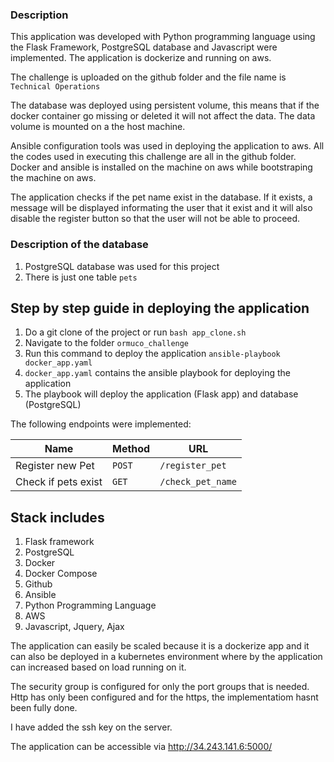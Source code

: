 ### Description
This application was developed with Python programming language using the Flask Framework, PostgreSQL database and Javascript were implemented. The application is dockerize and running on aws.

The challenge is uploaded on the github folder and the file name is `Technical Operations`

The database was deployed using persistent volume, this means that if the docker container go missing or deleted it will not affect the data. The data volume is mounted on a the host machine.

Ansible configuration tools was used in deploying the application to aws. All the codes used in executing this challenge are all in the github folder. Docker and ansible is installed on the machine on aws while bootstraping the machine on aws.

The application checks if the pet name exist in the database. If it exists, a message will be displayed informating the user that it exist and it will also disable the register button so that the user will not be able to proceed.

### Description of the database
1. PostgreSQL database was used for this project
2. There is just one table `pets`

## Step by step guide in deploying the application
1. Do a git clone of the project or run ` bash app_clone.sh `
2. Navigate to the folder `ormuco_challenge`
3. Run this command to deploy the application ` ansible-playbook docker_app.yaml `
4. `docker_app.yaml` contains the ansible playbook for deploying the application
5. The playbook will deploy the application (Flask app) and database (PostgreSQL)

The following endpoints were implemented:

| Name                       | Method   | URL
| ---                        | ---      | ---
| Register new Pet           | `POST`   | `/register_pet`
| Check if pets exist        | `GET`    | `/check_pet_name`

## Stack includes

1. Flask framework
2. PostgreSQL
3. Docker
4. Docker Compose
5. Github
6. Ansible
7. Python Programming Language
8. AWS
9. Javascript, Jquery, Ajax

The application can easily be scaled because it is a dockerize app and it can also be deployed in a kubernetes environment where by the application can increased based on load running on it.

The security group is configured for only the port groups that is needed. Http has only been configured and for the https, the implementatiom hasnt been fully done.

I have added the ssh key on the server.

The application can be accessible via http://34.243.141.6:5000/